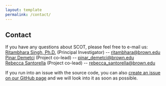 ```yaml
---
layout: template
permalink: /contact/
---
```


## Contact
If you have any questions about SCOT, please feel free to e-mail us:<br>
[Ritambhara Singh, Ph.D.](https://ritambharasingh.com/) (Principal Investigator) -- [ritambhara@brown.edu](mailto:ritambhara@brown.edu) <br>
[Pinar Demetci](pinardemetci.github.io) (Project co-lead) -- [pinar_demetci@brown.edu](mailto:pinar_demetci@brown.edu)<br>
[Rebecca Santorella](https://sites.google.com/brown.edu/rebecca-santorella/) (Project co-lead) -- [rebecca_santorella@brown.edu](mailto:rebecca_santorella@brown.edu)<br>

If you run into an issue with the source code, you can also [create an issue on our GitHub page](https://github.com/rsinghlab/SCOT/issues) and we will look into it as soon as possible. 
